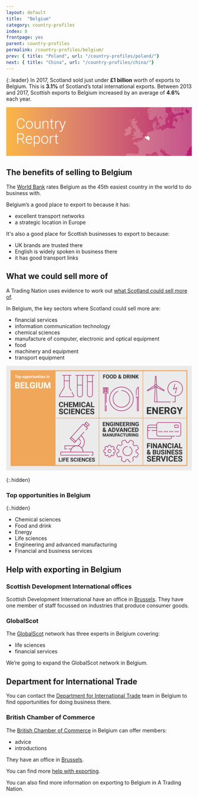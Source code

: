 ```yaml
---
layout: default
title:  "Belgium"
category: country-profiles
index: 8
frontpage: yes
parent: country-profiles
permalink: /country-profiles/belgium/
prev: { title: "Poland", url: "/country-profiles/poland/"}
next: { title: "China", url: "/country-profiles/china/"}
---
```


{:.leader}
In 2017, Scotland sold just under **£1 billion** worth of exports to Belgium. This is **3.1%** of Scotland’s total international exports. Between 2013 and 2017, Scottish exports to Belgium increased by an average of **4.6%** each year.

![An image of Belgium outlined on a map](/assets/images/country_maps/08-Belgium.png)

## The benefits of selling to Belgium
The [World Bank](http://www.doingbusiness.org/en/rankings) rates Belgium as the 45th easiest country in the world to do business with.

Belgium’s a good place to export to because it has:

* excellent transport networks
* a strategic location in Europe

It's also a good place for Scottish businesses to export to because:

* UK brands are trusted there
* English is widely spoken in business there
* it has good transport links

## What we could sell more of
A Trading Nation uses evidence to work out [what Scotland could sell more of](https://tradingnation.mygov.scot/what-people-are-buying/).

In Belgium, the key sectors where Scotland could sell more are:

* financial services
* information communication technology
* chemical sciences
* manufacture of computer, electronic and optical equipment
* food
* machinery and equipment
* transport equipment

![An infographic of top opportunities in Belgium](/assets/images/country_infographics/08-Belgium-top-opportunities.png)

{:.hidden}
### Top opportunities in Belgium

{:.hidden}
* Chemical sciences
* Food and drink
* Energy
* Life sciences
* Engineering and advanced manufacturing
* Financial and business services

## Help with exporting in Belgium

### Scottish Development International offices

Scottish Development International have an office in [Brussels](https://www.sdi.co.uk/about-sdi/global-offices/europe-middle-east-and-africa/belgium-brussels). They have one member of staff focussed on industries that produce consumer goods.

### GlobalScot

The [GlobalScot](https://www.globalscot.com/) network has three experts in Belgium covering:

* life sciences
* financial services

We’re going to expand the GlobalScot network in Belgium.

## Department for International Trade

You can contact the [Department for International Trade](https://www.gov.uk/government/publications/exporting-to-belgium/exporting-to-belgium) team in Belgium to find opportunities for doing business there.  

### British Chamber of Commerce

The [British Chamber of Commerce](https://www.britishchamber.be/) in Belgium can offer members:

* advice
* introductions

They have an office in [Brussels](https://www.britishchamber.be/).

You can find more [help with exporting](https://tradingnation.mygov.scot/help-for-businesses/).

You can also find more information on exporting to Belgium in A Trading Nation.
